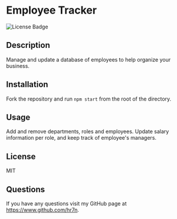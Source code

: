# Employee Tracker

![License Badge](https://img.shields.io/badge/License-MIT-yellow.svg)

## Description

Manage and update a database of employees to help organize your business.

## Installation

Fork the repository and run `npm start` from the root of the directory.

## Usage

Add and remove departments, roles and employees. Update salary information per role, and keep track of employee's managers.

## License

MIT

## Questions

If you have any questions visit my GitHub page at https://www.github.com/hr7n.
